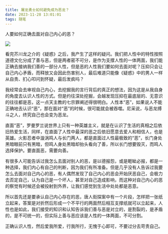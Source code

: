 ```yaml
---
title: 屠龙勇士如何避免成为恶龙？
date: 2023-11-28 13:01:01
tags: 随笔
---
```


人要如何正确去面对自己内心的恶？

![](https://hxy-blog.oss-cn-beijing.aliyuncs.com/images/e59684e683a1.webp)

看完芥川龙之介的《疑惑》之后，我产生了这样的疑问。我们把人性中的特性按照道德文化分成了善与恶，但是两者密不可分，是作为支撑人性的一体两面，我们能正确去接纳我们善的一部分人性，但是恶的人性我们要如何去面对呢？压抑只会让自己内心矛盾，而释放又会因此伤害别人，最后难道只能像《疑惑》中的男人一样从自责、扪心叩问到怀疑，最后发疯吗？

我经常会去审视自己内心，去挖掘我的言行背后的真正的想法，因为这是从我自身的角度去认识人性的方式。但是约往深处挖掘，会越发现压抑在最底层的、无意识的往往都是恶，这一点天主教的七宗罪阐述得很明白。人性本“恶”，如果说人不能正确地去认识“恶”，那在面对“恶”的时候，很可能就会被吞噬。尼采说，与恶龙搏斗之人，终究自己也会变为恶龙。

直面“恶”，罗曼罗兰说世界上只有一种英雄主义，就是在认识了生活的真相之后依旧热爱生活，同样，在直面了人性中最深的恶之后依旧愿意去爱人和相信人，也是英雄。火影忍者中漩涡鸣人与长门两人，都是直面过人性最极致的“恶”，长门身处黑暗眼前只有黑暗，但鸣人身处黑暗却抬头看向了善，所以长门想要毁灭，而鸣人选择保护。要直面恶，需要向善。

有很多人可能告诉过我怎么去面对别人的恶，是以德报怨，或是睚眦必报，都是一种选择，我们内心有自己的判断，因为我们有所准备。但是几乎没有人告诉过我要怎么去面对自己内心的恶，有人偶然发现了自己内心的恶会开始厌恶自己，会极力去否定自己，认为自己是一个坏人，甚至对自己造成影响，而这种对自己内心的恶的察觉有时候还会被投射到外界，让我们感觉到生活中处处都是恶意。

所以首先还是要承认自己内心存在的恶，唐人街探案中有一个片段，怎样把一张纸立起来，答案是对折然后形成一个不平行的两面然后相互支撑纸就可以立起来，人性也是如此，我们接受的知识和认知告诉我们善与恶是对立的，是割裂的，是矛盾的，是不可统一的，但实际上善与恶应该是人性的一体两面，不可分割。

正确认识人性，然后爱我所爱，行我所行，无愧于心即可，不要过分去苛责自己。
